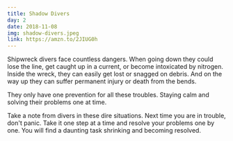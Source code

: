 ```yaml
---
title: Shadow Divers
day: 2
date: 2018-11-08
img: shadow-divers.jpeg
link: https://amzn.to/2JIUG0h
---
```


Shipwreck divers face countless dangers. When going down they could lose the line, get caught up in a current, or become intoxicated by nitrogen. Inside the wreck, they can easily get lost or snagged on debris. And on the way up they can suffer permanent injury or death from the bends.

They only have one prevention for all these troubles. Staying calm and solving their problems one at time.

Take a note from divers in these dire situations. Next time you are in trouble, don't panic. Take it one step at a time and resolve your problems one by one. You will find a daunting task shrinking and becoming resolved.
